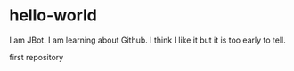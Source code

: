 # hello-world
I am JBot. I am learning about Github. I think I like it but it is too early to tell. 

first repository
